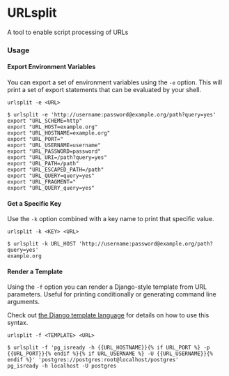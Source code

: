 # URLsplit

A tool to enable script processing of URLs

### Usage

#### Export Environment Variables

You can export a set of environment variables using the `-e` option.
This will print a set of export statements that can be evaluated by your shell.

```
urlsplit -e <URL>
```

```
$ urlsplit -e 'http://username:password@example.org/path?query=yes'
export "URL_SCHEME=http"
export "URL_HOST=example.org"
export "URL_HOSTNAME=example.org"
export "URL_PORT="
export "URL_USERNAME=username"
export "URL_PASSWORD=password"
export "URL_URI=/path?query=yes"
export "URL_PATH=/path"
export "URL_ESCAPED_PATH=/path"
export "URL_QUERY=query=yes"
export "URL_FRAGMENT="
export "URL_QUERY_query=yes"
```

#### Get a Specific Key

Use the `-k` option combined with a key name to print that specific value.

```
urlsplit -k <KEY> <URL>
```

```
$ urlsplit -k URL_HOST 'http://username:password@example.org/path?query=yes'
example.org
```

#### Render a Template

Using the `-f` option you can render a Django-style template from URL parameters.
Useful for printing conditionally or generating command line arguments.

Check out [the Django template language](https://docs.djangoproject.com/en/dev/topics/templates/#the-django-template-language) for details on how to use this syntax.

```
urlsplit -f <TEMPLATE> <URL>
```

```
$ urlsplit -f 'pg_isready -h {{URL_HOSTNAME}}{% if URL_PORT %} -p {{URL_PORT}}{% endif %}{% if URL_USERNAME %} -U {{URL_USERNAME}}{% endif %}' 'postgres://postgres:root@localhost/postgres'
pg_isready -h localhost -U postgres
```
